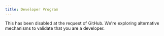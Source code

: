 ```yaml
---
title: Developer Program
---
```


This has been disabled at the request of GitHub. We're exploring alternative mechanisms to validate that you are a developer.
